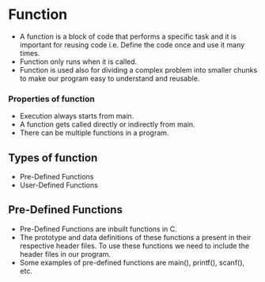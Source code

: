 # Function

- A function is a block of code that performs a specific task and it is important for reusing code i.e. Define the code once and use it many times.
- Function only runs when it is called.
- Function is used also for dividing a complex problem into smaller chunks to make our program easy to understand and reusable.

### Properties of function
- Execution always starts from main.
- A function gets called directly or indirectly from main.
- There can be multiple functions in a program.


## Types of function
- Pre-Defined Functions 
- User-Defined Functions

## Pre-Defined Functions
- Pre-Defined Functions are inbuilt functions in C.
- The prototype and data definitions of these functions a present in their respective header files. To use these functions we need to include the header files in our program.
- Some examples of pre-defined functions are main(), printf(), scanf(), etc.
